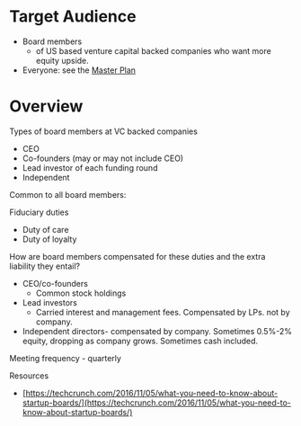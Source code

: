# Target Audience

-   Board members
    -   of US based venture capital backed companies who want more equity upside.
-   Everyone: see the  [Master Plan](https://harveymultani.substack.com/p/master-plan-employee-led-spvs)

# Overview

Types of board members at VC backed companies
 - CEO
 - Co-founders (may or may not include CEO)
 - Lead investor of each funding round
 - Independent

Common to all board members:

Fiduciary duties
 - Duty of care
 - Duty of loyalty

How are board members compensated for these duties and the extra liability they entail?
- CEO/co-founders
	- Common stock holdings
- Lead investors
	- Carried interest and management fees. Compensated by LPs. not by company.
- Independent directors- compensated by company. Sometimes 0.5%-2% equity, dropping as company grows. Sometimes cash included.

Meeting frequency - quarterly



Resources
 - [https://techcrunch.com/2016/11/05/what-you-need-to-know-about-startup-boards/](https://techcrunch.com/2016/11/05/what-you-need-to-know-about-startup-boards/)

<!--stackedit_data:
eyJoaXN0b3J5IjpbOTAxMzE1MTMsLTMzODk2OTQ0Nl19
-->